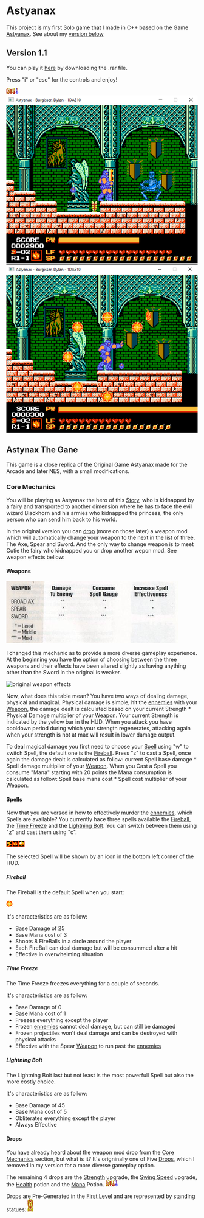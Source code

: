 # Astyanax
This project is my first Solo game that I made in C++ based on the Game [Astyanax](https://en.wikipedia.org/wiki/The_Astyanax). See about my [version below](##core-mechanics)

## Version 1.1
You can play it [here](https://github.com/DijiOfficial/Astyanax/releases/tag/v1.1) by downloading the .rar file.

Press "i" or "esc" for the controls and enjoy!

![menu reference](Resources/PickUpsFinal.png)
![gameplay reference](Resources/gameplay.png)
![gameplay reference](Resources/gameplay2.png)

## Astynax The Gane

This game is a close replica of the Original Game Astyanax made for the Arcade and later NES, with a small modifications.

### Core Mechanics

You will be playing as Astyanax the hero of this [Story](https://en.wikipedia.org/wiki/The_Astyanax), who is kidnapped by a fairy and transported to another dimension where he has to face the evil wizard Blackhorn and his armies who kidnapped the princess, the only person who can send him back to his world. 

In the original version you can [drop](####-Drops) (more on those later) a weapon mod which will automatically change your weapon to the next in the list of three. The Axe, Spear and Sword. And the only way to change weapon is to meet Cutie the fairy who kidnapped you or drop another wepon mod. See weapon effects bellow:

#### Weapons
![original weapon effects](Resources/OriginalEffectivness.png)

I changed this mechanic as to provide a more diverse gameplay experience. At the beginning you have the option of choosing between the three weapons and their effects have been altered slightly as having anything other than the Sword in the original is weaker.

![original weapon effects](Resources/Weapons-Effectiveness.PNG)

Now, what does this table mean? You have two ways of dealing damage, physical and magical. Physical damage is simple, hit the [ennemies](#-Ennemies) with your [Weapon](####-Weapons), the damage dealt is calculated based on your current Strength * Physical Damage multiplier of your [Weapon](####-Weapons). Your current Strength is indicated by the yellow bar in the HUD. When you attack you have cooldown period during which your strength regenerates, attacking again when your strength is not at max will result in lower damage output.

To deal magical damage you first need to choose your [Spell](####-Spells) using "w" to switch Spell, the default one is the [Fireball](#####-Fireball). Press "z" to cast a Spell, once again the damage dealt is calculated as follow: current Spell base damage * Spell damage multiplier of your [Weapon](####-Weapons). When you Cast a Spell you consume "Mana" starting with 20 points the Mana consumption is calculated as follow: Spell base mana cost * Spell cost multiplier of your [Weapon](####-Weapons).

#### Spells

Now that you are versed in how to effectively murder the [ennemies](#-Ennemies), which Spells are available? You currently hace three spells available the [Fireball](#####-Fireball), the [Time Freeze](#####-Time-Freeze) and the [Lightning Bolt](#####-Lightning-Bolt). You can switch between them using "z" and cast them using "c".

![Powers](Resources/Powers.png)

The selected Spell will be shown by an icon in the bottom left corner of the HUD.

##### Fireball

The Fireball is the default Spell when you start:

![fireball](Resources/fireball.png)

It's characteristics are as follow:
 - Base Damage of 25
 - Base Mana cost of 3
 - Shoots 8 FireBalls in a circle around the player
 - Each FireBall can deal damage but will be consummed after a hit
 - Effective in overwhelming situation

##### Time Freeze

The Time Freeze freezes everything for a couple of seconds.

It's characteristics are as follow:
 - Base Damage of 0
 - Base Mana cost of 1
 - Freezes everything except the player
 - Frozen [ennemies](#-Ennemies) cannot deal damage, but can still be damaged
 - Frozen projectiles won't deal damage and can be destroyed with physical attacks
 - Effective with the Spear [Weapon](####-Weapons) to run past the [ennemies](#-Ennemies)

##### Lightning Bolt

The Lightning Bolt last but not least is the most powerfull Spell but also the more costly choice.

It's characteristics are as follow:
 - Base Damage of 45
 - Base Mana cost of 5
 - Obliterates everything except the player
 - Always Effective

#### Drops

You have already heard about the weapon mod drop from the [Core Mechanics](###-Core-Mechanics) section, but what is it? It's origninally one of Five [Drops](####-Drops), which I removed in my version for a more diverse gameplay option.

The remaining 4 drops are the [Strength](#####-Strength) upgrade, the [Swing Speed](#####-Swing-Speed) upgrade, the [Health](#####-Health-Potion) potion and the [Mana](#####-Mana-Potion) Potion.
![Drops](Resources/PickUpsFinal.png)

Drops are Pre-Generated in the [First Level](###-First-Level) and are represented by standing statues: 
![Statue](Resources/statue.png)
